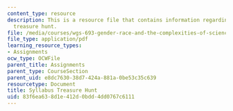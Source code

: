 ```yaml
---
content_type: resource
description: This is a resource file that contains information regarding syllabus
  treasure hunt.
file: /media/courses/wgs-693-gender-race-and-the-complexities-of-science-and-technology-a-problem-based-learning-experiment-spring-2009/83f6ea638d1e412d0bdd4dd0767c6111_MITWGS_693S09_cal02.pdf
file_type: application/pdf
learning_resource_types:
- Assignments
ocw_type: OCWFile
parent_title: Assignments
parent_type: CourseSection
parent_uid: e8dc7630-38d7-424a-881a-0be53c35c639
resourcetype: Document
title: Syllabus Treasure Hunt
uid: 83f6ea63-8d1e-412d-0bdd-4dd0767c6111
---
```

